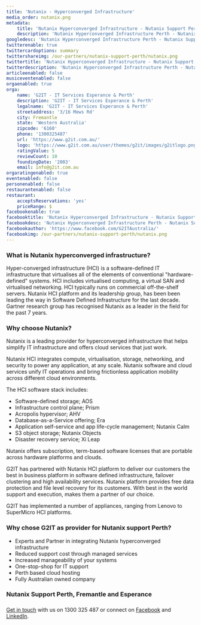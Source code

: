 ```yaml
---
title: 'Nutanix - Hyperconverged Infrastructure'
media_order: nutanix.png
metadata:
    title: 'Nutanix Hyperconverged Infrastructure - Nutanix Support Perth'
    description: 'Nutanix Hyperconverged Infrastructure Perth - Nutanix Support Perth, Esperance and Fremantle. Call G2IT on 1300 325 487 for Nutanix Support Perth'
googledesc: 'Nutanix Hyperconverged Infrastructure Perth - Nutanix Support Perth, Esperance and Fremantle. Call G2IT on 1300 325 487 for Nutanix Support Perth'
twitterenable: true
twittercardoptions: summary
twittershareimg: /our-partners/nutanix-support-perth/nutanix.png
twittertitle: 'Nutanix Hyperconverged Infrastructure - Nutanix Support Perth'
twitterdescription: 'Nutanix Hyperconverged Infrastructure Perth - Nutanix Support Perth, Esperance and Fremantle. Call G2IT on 1300 325 487 for Nutanix Support Perth'
articleenabled: false
musiceventenabled: false
orgaenabled: true
orga:
    name: 'G2IT - IT Services Esperance & Perth'
    description: 'G2IT - IT Services Esperance & Perth'
    legalname: 'G2IT - IT Services Esperance & Perth'
    streetaddress: '3/16 Mews Rd'
    city: Fremantle
    state: 'Western Australia'
    zipcode: '6160'
    phone: '1300325487'
    url: 'https://www.g2it.com.au/'
    logo: 'https://www.g2it.com.au/user/themes/g2it/images/g2itlogo.png'
    ratingValue: 5
    reviewCount: 10
    foundingDate: '2003'
    email: info@g2it.com.au
orgaratingenabled: true
eventenabled: false
personenabled: false
restaurantenabled: false
restaurant:
    acceptsReservations: 'yes'
    priceRange: $
facebookenable: true
facebooktitle: 'Nutanix Hyperconverged Infrastructure - Nutanix Support Perth'
facebookdesc: 'Nutanix Hyperconverged Infrastructure Perth - Nutanix Support Perth, Esperance and Fremantle. Call G2IT on 1300 325 487 for Nutanix Support Perth'
facebookauthor: 'https://www.facebook.com/G2ITAustralia/'
facebookimg: /our-partners/nutanix-support-perth/nutanix.png
---
```


### What is Nutanix hyperconverged infrastructure?

Hyper-converged infrastructure (HCI) is a software-defined IT infrastructure that virtualises all of the elements of conventional "hardware-defined" systems. HCI includes virtualised computing, a virtual SAN and virtualised networking. HCI typically runs on commercial off-the-shelf servers.
Nutanix HCI platform and its leadership group, has been been leading the way in Software Defined Infrastructure for the last decade. Gartner research group has recognised Nutanix as a leader in the field for the past 7 years.

### Why choose Nutanix?

Nutanix is a leading provider for hyperconverged infrastructure that helps simplify IT infrastructure and offers cloud services that just work. 

Nutanix HCI integrates compute, virtualisation, storage, networking, and security to power any application, at any scale. Nutanix software and cloud services unify IT operations and bring frictionless application mobility across different cloud environments.

The HCI software stack includes: 

* Software-defined storage; AOS
* Infrastructure control plane; Prism
* Acropolis hypervisor; AHV
* Database-as-a-Service offering; Era
* Application self-service and app life-cycle management; Nutanix Calm 
* S3 object storage; Nutanix Objects 
* Disaster recovery service; Xi Leap 

Nutanix offers subscription, term-based software licenses that are portable across hardware platforms and clouds.

G2IT has partnered with Nutanix HCI platform to deliver our customers the best in business platform in software defined infrastructure, failover clustering and high availability services. Nutanix platform provides free data protection and file level recovery for its customers. With best in the world support and execution, makes them a partner of our choice.

G2IT has implemented a number of appliances, ranging from Lenovo to SuperMicro HCI platforms.

### Why chose G2IT as provider for Nutanix support Perth? 

* Experts and Partner in integrating Nutanix hyperconverged infrastructure 
* Reduced support cost through managed services 
* Increased manageability of your systems
* One-stop-shop for IT support
* Perth based cloud hosting
* Fully Australian owned company

### Nutanix Support Perth, Fremantle and Esperance
### 
[Get in touch](https://www.g2it.com.au/contact-us) with us on 1300 325 487 or connect on [Facebook](https://www.facebook.com/pg/G2.IT.Here.For.You/?target=_blank) and [LinkedIn](https://www.linkedin.com/company/14527738/?target=_blank).



